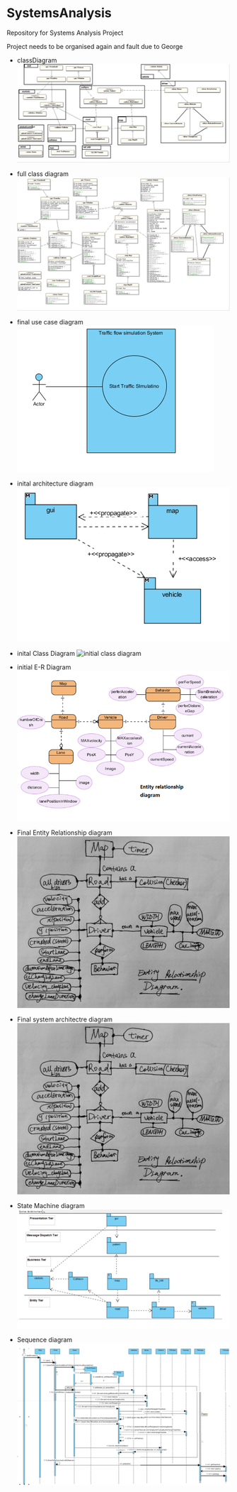# SystemsAnalysis
Repository for Systems Analysis Project

Project needs to be organised again and fault due to George

+ classDiagram 
 ![classDiagram](/DocumentAll/diagrams/packageDiagram_.png)

+ full class diagram 
 ![full class diagram ](/DocumentAll/diagrams/fullClassDiagram.png)
 
+ final use case diagram 
 ![initial use case diagram ](/DocumentAll/diagrams/use_case.png)
  
+ inital architecture diagram
 ![initial use case diagram ](/DocumentAll/diagrams/initialArchi.png)

  
+ inital Class Diagram
 ![initial class diagram ](/DocumentAll/diagrams/packageDiagram_.png.png)
 
 
+ initial E-R Diagram
 ![initialERDiagram](/DocumentAll/diagrams/initialERDiagram.png)
 
 
+ Final Entity Relationship diagram 
 ![Entity Relationship diagram](/DocumentAll/diagrams/ER_Diagram.jpg)
 
+ Final system architectre diagram 
 ![Entity Relationship diagram](/DocumentAll/diagrams/ER_Diagram.jpg)

 
+ State Machine diagram 
 ![Entity Relationship diagram](/DocumentAll/diagrams/systemArchi.png)
 
 
+ Sequence  diagram 
 ![Entity Relationship diagram](/DocumentAll/diagrams/sequence%20Diagram.png)
 
 
